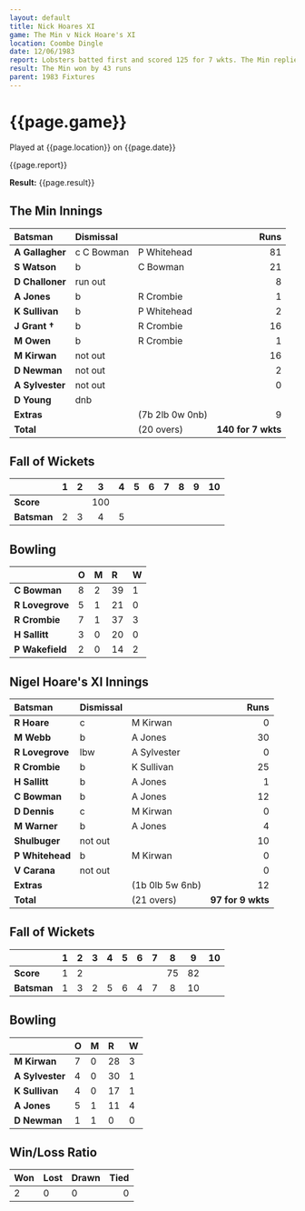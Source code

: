 ```yaml
---
layout: default
title: Nick Hoares XI
game: The Min v Nick Hoare's XI
location: Coombe Dingle
date: 12/06/1983
report: Lobsters batted first and scored 125 for 7 wkts. The Min replied with 97 for 9 wkts (all out)
result: The Min won by 43 runs
parent: 1983 Fixtures
---
```


# {{page.game}}

Played at {{page.location}} on {{page.date}}

{{page.report}}

**Result:** {{page.result}}

## The Min Innings

| Batsman | Dismissal |  | Runs |
|:---|:---|---|---:|
| **A Gallagher** | c C Bowman | P Whitehead | 81 | 
| **S Watson** | b | C Bowman | 21 | 
| **D Challoner** | run out | | 8 | 
| **A Jones** | b | R Crombie | 1 | 
| **K Sullivan** | b | P Whitehead | 2 | 
| **J Grant &#8224;** | b | R Crombie | 16 | 
| **M Owen** | b | R Crombie | 1 | 
| **M Kirwan** | not out | | 16 | 
| **D Newman** | not out | | 2 | 
| **A Sylvester** | not out | | 0 | 
| **D Young** | dnb | | | 
| **Extras** | | (7b 2lb 0w 0nb) | 9 | 
| **Total** | | (20 overs) | **140 for 7 wkts** | 

## Fall of Wickets

| | 1 | 2 | 3 | 4 | 5 | 6 | 7 | 8 | 9 | 10 |
|---|:---:|:---:|:---:|:---:|:---:|:---:|:---:|:---:|:---:|:---:|
| **Score** | | | 100| | | | | | | | 
| **Batsman** | 2 | 3 | 4 | 5 | | | | | | | 


## Bowling

| | O | M | R | W |
|---|:---|:---|:---|:---|
| **C Bowman** | 8 | 2 | 39 | 1 | 
| **R Lovegrove** | 5 | 1 | 21 | 0 | 
| **R Crombie** | 7 | 1 | 37 | 3 | 
| **H Sallitt** | 3 | 0 | 20 | 0 | 
| **P Wakefield** | 2 | 0 | 14 | 2 | 

## Nigel Hoare's XI Innings

| Batsman | Dismissal |  | Runs |
|:---|:---|---|---:|
| **R Hoare** | c | M Kirwan | 0 | 
| **M Webb** | b | A Jones | 30 | 
| **R Lovegrove** | lbw | A Sylvester | 0 | 
| **R Crombie** | b | K Sullivan | 25 | 
| **H Sallitt** | b | A Jones | 1 | 
| **C Bowman** | b | A Jones | 12 | 
| **D Dennis** | c | M Kirwan | 0 | 
| **M Warner** | b | A Jones | 4 | 
| **Shulbuger** | not out | | 10 | 
| **P Whitehead** | b | M Kirwan | 0 | 
| **V Carana** | not out | | 0 | 
| **Extras** | | (1b 0lb 5w 6nb) | 12 | 
| **Total** | | (21 overs) | **97 for 9 wkts** | 

## Fall of Wickets

| | 1 | 2 | 3 | 4 | 5 | 6 | 7 | 8 | 9 | 10 |
|---|:---:|:---:|:---:|:---:|:---:|:---:|:---:|:---:|:---:|:---:|
| **Score** | 1 | 2 | | | | | | 75 | 82 | | 
| **Batsman** | 1 | 3 | 2 | 5 | 6 | 4 | 7 | 8 | 10 | | 


## Bowling

| | O | M | R | W |
|---|:---|:---|:---|:---|
| **M Kirwan** | 7 | 0 | 28 | 3 | 
| **A Sylvester** | 4 | 0 | 30 | 1 | 
| **K Sullivan** | 4 | 0 | 17 | 1 | 
| **A Jones** | 5 | 1 | 11 | 4 | 
| **D Newman** | 1 | 1 | 0 | 0 | 

## Win/Loss Ratio

| Won | Lost | Drawn | Tied |
|:---|:---|:---|---:|
| 2 | 0 | 0 | 0 |